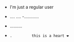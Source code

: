 - I'm just a regular user
  
- ....  ....
-............
- ..........
-     .         this is a heart ❤️ 
